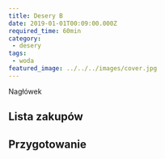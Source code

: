 ```yaml
---
title: Desery B
date: 2019-01-01T00:09:00.000Z
required_time: 60min
category:
 - desery
tags:
 - woda
featured_image: ../../../images/cover.jpg
---
```

    
Nagłówek  
<!---- splitter ---->
## Lista zakupów  

<!---- splitter ---->
## Przygotowanie  
